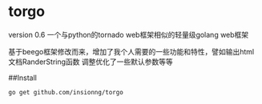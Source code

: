 torgo
===
version 0.6
一个与python的tornado web框架相似的轻量级golang web框架

基于beego框架修改而来，增加了我个人需要的一些功能和特性，譬如输出html文档RanderString函数
调整优化了一些默认参数等等

##Install

    go get github.com/insionng/torgo